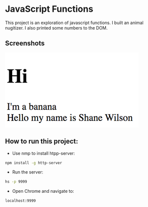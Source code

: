 # JavaScript Functions

This project is an exploration of javascript functions.
I built an animal nugitizer. I also printed some numbers to the DOM.

## Screenshots
![main screenshot](./screenshots/js-functions-main.png)

## How to run this project:
* Use nmp to install htpp-server:
```sh
npm install -g http-server
```

* Run the server:
```sh
hs -p 9999
```
* Open Chrome and navigate to:
```
localhost:9999
```
